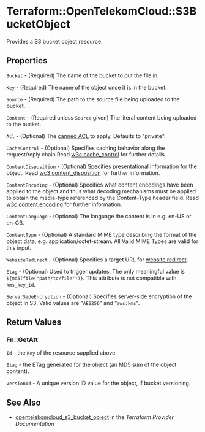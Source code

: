# Terraform::OpenTelekomCloud::S3BucketObject

Provides a S3 bucket object resource.

## Properties

`Bucket` - (Required) The name of the bucket to put the file in.

`Key` - (Required) The name of the object once it is in the bucket.

`Source` - (Required) The path to the source file being uploaded to the bucket.

`Content` - (Required unless `Source` given) The literal content being uploaded to the bucket.

`Acl` - (Optional) The [canned ACL](https://docs.aws.amazon.com/AmazonS3/latest/dev/acl-overview.html#canned-acl) to apply. Defaults to "private".

`CacheControl` - (Optional) Specifies caching behavior along the request/reply chain Read [w3c cache_control](http://www.w3.org/Protocols/rfc2616/rfc2616-sec14.html#sec14.9) for further details.

`ContentDisposition` - (Optional) Specifies presentational information for the object. Read [wc3 content_disposition](http://www.w3.org/Protocols/rfc2616/rfc2616-sec19.html#sec19.5.1) for further information.

`ContentEncoding` - (Optional) Specifies what content encodings have been applied to the object and thus what decoding mechanisms must be applied to obtain the media-type referenced by the Content-Type header field. Read [w3c content encoding](http://www.w3.org/Protocols/rfc2616/rfc2616-sec14.html#sec14.11) for further information.

`ContentLanguage` - (Optional) The language the content is in e.g. en-US or en-GB.

`ContentType` - (Optional) A standard MIME type describing the format of the object data, e.g. application/octet-stream. All Valid MIME Types are valid for this input.

`WebsiteRedirect` - (Optional) Specifies a target URL for [website redirect](http://docs.aws.amazon.com/AmazonS3/latest/dev/how-to-page-redirect.html).

`Etag` - (Optional) Used to trigger updates. The only meaningful value is `${md5(file("path/to/file"))}`.
This attribute is not compatible with `kms_key_id`.

`ServerSideEncryption` - (Optional) Specifies server-side encryption of the object in S3. Valid values are "`AES256`" and "`aws:kms`".


## Return Values

### Fn::GetAtt

`Id` - the `Key` of the resource supplied above.

`Etag` - the ETag generated for the object (an MD5 sum of the object content).

`VersionId` - A unique version ID value for the object, if bucket versioning.

## See Also

* [opentelekomcloud_s3_bucket_object](https://www.terraform.io/docs/providers/opentelekomcloud/r/s3_bucket_object.html) in the _Terraform Provider Documentation_